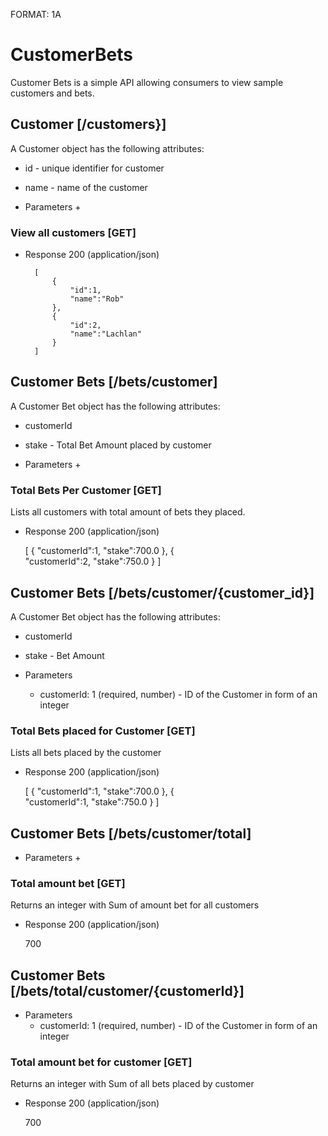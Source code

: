 FORMAT: 1A

# CustomerBets

Customer Bets is a simple API allowing consumers to view sample customers and bets.

## Customer [/customers}]

A Customer object has the following attributes:

+ id - unique identifier for customer
+ name - name of the customer

+ Parameters
    + 

### View all customers [GET]

+ Response 200 (application/json)

        [
			{
				"id":1,
				"name":"Rob"
			},
			{
				"id":2,
				"name":"Lachlan"
			}
		]

## Customer Bets [/bets/customer]

A Customer Bet object has the following attributes:

+ customerId
+ stake - Total Bet Amount placed by customer

+ Parameters
    + 

### Total Bets Per Customer [GET]

Lists all customers with total amount of bets they placed.

+ Response 200 (application/json)

	[
		{
			"customerId":1,
			"stake":700.0
		},
		{	
			"customerId":2,
			"stake":750.0
		}
	]


##  Customer Bets [/bets/customer/{customer_id}]
A Customer Bet object has the following attributes:

+ customerId
+ stake - Bet Amount

+ Parameters
    + customerId: 1 (required, number) - ID of the Customer in form of an integer

### Total Bets placed for Customer [GET]

Lists all bets placed by the customer

+ Response 200 (application/json)

	[
		{
			"customerId":1,
			"stake":700.0
		},
		{	
			"customerId":1,
			"stake":750.0
		}
	]

##  Customer Bets [/bets/customer/total]

+ Parameters
    + 

###	Total amount bet  [GET]

Returns an integer with Sum of amount bet for all customers

+ Response 200 (application/json)

	700


##  Customer Bets [/bets/total/customer/{customerId}]

+ Parameters
    + customerId: 1 (required, number) - ID of the Customer in form of an integer

###	Total amount bet for customer [GET]

Returns an integer with Sum of all bets placed by customer

+ Response 200 (application/json)

	700